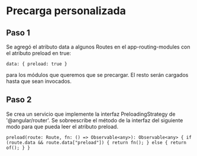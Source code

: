 # Precarga personalizada

## Paso 1

Se agregó el atributo data a algunos Routes en el app-routing-modules con el atributo preload en true:

`data: { preload: true }` 

para los módulos que queremos que se precargar. El resto serán cargados hasta que sean invocados.

## Paso 2

Se crea un servicio que implemente la interfaz PreloadingStrategy de '@angular/router'. Se sobreescribe el método de la interfaz del siguiente modo para que pueda leer el atributo preload.

`preload(route: Route, fn: () => Observable<any>): Observable<any> {
    if (route.data && route.data["preload"]) {
      return fn();
    } else {
      return of();
    }
 }`
